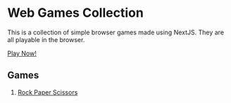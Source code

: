 # Web Games Collection

This is a collection of simple browser games made using NextJS. They are all playable in the browser.

[Play Now!](https://ana117.github.io/web-games/)

## Games
1. [Rock Paper Scissors](https://ana117.github.io/web-games/rock-paper-scissors)
